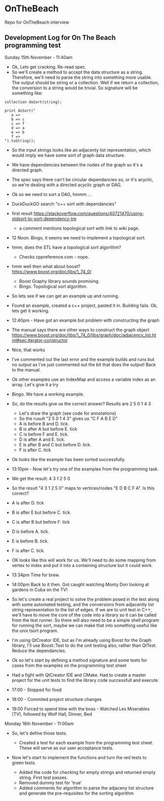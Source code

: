# OnTheBeach
Repo for OnTheBeach interview


Development Log for On The Beach programming test
-------------------------------------------------

Sunday 15th November - 11:40am

- Ok, Lets get cracking.  Re-read spec.
- So we'll create a method to accept the data structure as a string. Therefore, we'll need to parse the string into something more usable. The output should be string or a collection. Well if we return a collection, the conversion to a string would be trivial. So signature will be something like:

```
collection doSort(string);

print doSort("
   a =>
   b => c
   c => f
   d => a
   e => b
   f =>
").toString();

```
- So the input strings looks like an adjacenty list representation, which would imply we have some sort of graph data structure.
- We have dependencies between the nodes of the graph so it's a directed graph.
- The spec says there can't be circular dependancies so, or it's acyclic, so we're dealing with a directed acyclic graph or DAG.

- Ok so we need to sort a DAG, hmmm ...
- DuckDuckGO search "c++ sort with dependancies"
- first result https://stackoverflow.com/questions/40721470/using-stdsort-to-sort-dependency-tre
  - a comment mentions topological sort with link to wiki page.
- 12 Noon.  Bingo, it seems we need to implement a topological sort.

- hmm, does the STL have a topological sort algorithm?
  - Checks cppreference.com - nope.
- hmm well then what about boost? https://www.boost.org/doc/libs/1_74_0/
  - Boost Graphy library sounds promising.
  - Bingo. Topological sort algorithm.

- So lets see if we can get an example up and running. 
- Found an example, created a c++ project, pasted it in. Building fails. Ok, lets get it working.
- 12:40pm - Have got an example but problem with constructing the graph 
- The manual says there are other ways to construct the graph object https://www.boost.org/doc/libs/1_74_0/libs/graph/doc/adjacency_list.html#sec:iterator-constructor
- Nice, that works
- I've commented out the last error and the example builds and runs but no output as I've just commented out the bit that does the output! Back to the manual.
- Ok other examples use an IndexMap and access a variable index as an array. Let's give it a try
- Bingo. We have a working example.
- So, do the results give us the correct answer? Results are 2 5 0 1 4 3
  - Let's draw the graph (see code for annotations)
  - So the rusult "2 5 0 1 4 3" gives us "C F A B E D"
  - A is before B and D. tick.
  - B is after A but before E. tick
  - C is before F and E. tick.
  - D is after A and E. tick.
  - E is after B and C but before D. tick.
  - F is after C. tick
- Ok looks like the example has been sorted successfully.
- 13:10pm - Now let's try one of the examples from the programming task.
 - We get the result:  4 3 1 2 5 0
 - So the result "4 3 1 2 5 0" maps to vertices/nodes "E D B C F A".  Is this correct?
 - A is after D. tick
 - B is after E but before C. tick.
 - C is after B but before F. tick
 - D is before A. tick.
 - E is before B. tick.
 - F is after C. tick.
- OK looks like this will work for us. We'll need to do some mapping from vertex to index and put it into a containing structure but it could work.

- 13:34pm Time for brew.

- 14:00pm Back to it then.  Got caught watching Monty Don looking at gardens in Cuba on the TV!

- So let's create a real project to solve the problem posed in the test along with some automated testing, and the conversions from adjacently list string representation to the list of edges.  If we are to unit test in C++, we'll have to move the core of the code into a library so it can be called from the test runner. So there will also need to be a simple shell program for running the sort, maybe we can make that into something useful like the unix tsort program.

- I'm using QtCreator IDE, but as I'm already using Boost for the Graph library, I'll use Boost::Test to do the unit testing also, rather than QtTest.  Reduce the dependancies.

- Ok so let's start by defining a method signature and some tests for cases from the examples on the programming test sheet

- Had a fight with QtCreator IDE and CMake. Had to create a master project for the unit tests to find the library code successfull and execute.

- 17:00 - Stopped for food

- 18:00 - Commited project structure changes

- 19:00 Forced to spend time with the boss - Watched Les Miserables (TV), followed by Wolf Hall, Dinner, Bed
 

Monday 16th November - 11:00am
- So, let's define those tests.
  - Created a test for each example from the programming test sheet. These will serve as our user acceptance tests.

- Now let's start to implement the functions and turn the red tests to green tests.
  - Added the code for checking for empty strings and returned empty string.  First test passes.
  - Removed dummy test for 'true'
  - Added comments for algorithm to parse the adjaceny list structure and generate the pre-requisites for the sorting algorithm



